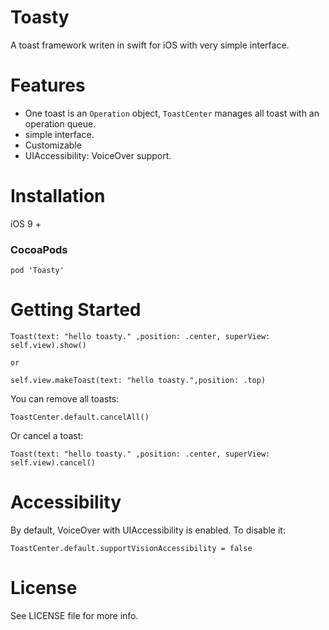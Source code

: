 # Toasty
A toast framework writen in swift for iOS with very simple interface.


# Features
- One toast is an `Operation` object, `ToastCenter` manages all toast with an operation queue.
- simple interface.
- Customizable
- UIAccessibility: VoiceOver support.


# Installation

iOS 9 +

### CocoaPods

```
pod 'Toasty'
```

# Getting Started

```
Toast(text: "hello toasty." ,position: .center, superView: self.view).show()

or

self.view.makeToast(text: "hello toasty.",position: .top)
```

You can remove all toasts:
```
ToastCenter.default.cancelAll()
```

Or cancel a toast:
```
Toast(text: "hello toasty." ,position: .center, superView: self.view).cancel()

```

# Accessibility

By default, VoiceOver with UIAccessibility is enabled. To disable it:
```
ToastCenter.default.supportVisionAccessibility = false
```

# License

See LICENSE file for more info.
